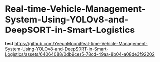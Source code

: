 # Real-time-Vehicle-Management-System-Using-YOLOv8-and-DeepSORT-in-Smart-Logistics


**test**
https://github.com/YeeunMoon/Real-time-Vehicle-Management-System-Using-YOLOv8-and-DeepSORT-in-Smart-Logistics/assets/64064088/0db9cea5-78cd-49aa-8b04-a08de3f92202

